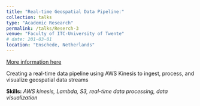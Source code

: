 ```yaml
---
title: "Real-time Geospatial Data Pipeline:"
collection: talks
type: "Academic Research"
permalink: /talks/Reserch-3
venue: "Faculty of ITC-University of Twente"
# date: 201-03-01
location: "Enschede, Netherlands"
---
```


[More information here](http://example2.com)

Creating a real-time data pipeline using AWS Kinesis to ingest, process, 
and visualize geospatial data streams

__Skills:__  _AWS kinesis, Lambda, S3, real-time data processing, data visualization_